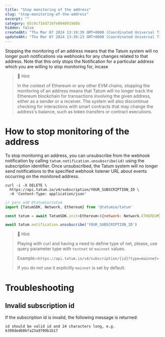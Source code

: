 ```yaml
---
title: "Stop monitoring of the address"
slug: "stop-monitoring-of-the-address"
excerpt: ""
category: 65c0c716d716fe0040919d8b
hidden: false
createdAt: "Thu Mar 07 2024 13:19:39 GMT+0000 (Coordinated Universal Time)"
updatedAt: "Thu Mar 07 2024 13:39:23 GMT+0000 (Coordinated Universal Time)"
---
```

Stopping the monitoring of an address means that the Tatum system will no longer push notifications via webhooks for any changes related to that address. Note that this only stops the Notification for a particular address which you are willing to stop monitoring for, incase 

> 📘 Hint
> 
> In the context of Ethereum or any other EVM chains, stopping the monitoring of an address means that Tatum will no longer track the Ethereum blockchain for transactions involving the given address, either as a sender or a receiver. The system will also discontinue checking for interactions with smart contracts that may change the address's balance, such as token transfers or contract executions.

# How to stop monitoring of the address

To stop monitoring an address, you can unsubscribe from the webhook notification by calling `tatum.notification.unsubscribe(id)` using the subscription identifier. Once unsubscribed, the Tatum system will no longer send notifications to the specified webhook listener URL about events occurring on the monitored address.

```curl curl
curl -i -X DELETE \
  https://api.tatum.io/v4/subscription/YOUR_SUBSCRIPTION_ID \
  -H 'Content-Type: application/json'
```
```javascript
// yarn add @tatumio/tatum
import {TatumSDK, Network, Ethereum} from '@tatumio/tatum'

const tatum = await TatumSDK.init<Ethereum>({network: Network.ETHEREUM})

await tatum.notification.unsubscribe('YOUR_SUBSCRIPTION_ID')
```

> 📘 Hint
> 
> Playing with curl and having a need to define type of net, please, use query parameter type with `testnet` or `mainnet` values.
> 
> Example:`<https://api.tatum.io/v4/subscription/{id}?type=mainnet>`
> 
> If you do not use it explicitly `mainnet` is set by default.

# Troubleshooting

## Invalid subscription id

If the subscription id is invalid, the following message is returned:

`id should be valid id and 24 characters long, e.g. 6398ded68bfa23a9709b1b17`

